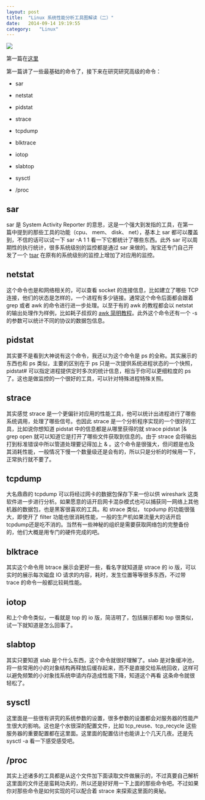 ```yaml
---
layout:	post
title:	"Linux 系统性能分析工具图解读（二）"
date:	2014-09-14 19:19:55
category:	"Linux"
---
```


 ![](http://oilbeater.qiniudn.com/linux_observability_tools.png)

第一篇在[这里](http://oilbeater.com/linux/2014/09/28/linux-performance-tools.html)

第一篇讲了一些最基础的命令了，接下来在研究研究高级的命令：

- sar

- netstat

- pidstat

- strace

- tcpdump

- blktrace

- iotop

- slabtop

- sysctl

- /proc

## sar ##

sar 是 System Activity Reporter 的意思，这是一个强大到发指的工具，在第一篇中提到的那些工具的功能（cpu、 mem、 disk、 net），基本上 sar 都可以覆盖到，不信的话可以试一下 sar -A 1 1 看一下它都统计了哪些东西。此外 sar 可以周期性的执行统计，很多系统级别的监控都是通过 sar 来做的。淘宝还专门自己开发了一个 [tsar](https://github.com/alibaba/tsar) 在原有的系统级别的监控上增加了对应用的监控。

## netstat ##

这个命令也是和网络相关的，可以查看 socket 的连接信息，比如建立了哪些 TCP 连接，他们的状态是怎样的，一个进程有多少链接。通常这个命令后面都会跟着 grep 或者 awk 的命令进行进一步处理。以至于有的 awk 的教程都会以 netstat 的输出处理作为样例，比如耗子叔叔的 [awk 简明教程](http://coolshell.cn/articles/9070.html)。此外这个命令还有一个 -s 的参数可以统计不同的协议的数据包信息。

## pidstat ##

其实要不是看到大神说有这个命令，我还以为这个命令是 ps 的全称。其实展示的东西也和 ps 类似，主要的区别在于 ps 只是一次提供系统进程状态的一个快照，pidstat# 可以指定进程提供定时多次的统计信息，相当于你可以更细粒度的 ps 了。这也是做监控的一个很好的工具，可以针对特殊进程特殊关照。

## strace ##

其实感觉 strace 是一个更偏针对应用的性能工具，他可以统计出进程进行了哪些系统调用，处理了哪些信号。也因此 strace 是一个分析程序实现的一个很好的工具，比如说你想知道 pidstat 中的信息都是从哪里获得的就 strace pidstat |& grep open 就可以知道它是打开了哪些文件获取到信息的。由于 strace 会将输出打到标准错误中所以管道处理要记得加上 & 。这个命令是很强大，但问题是也及其消耗性能，一般情况下慢一个数量级还是会有的，所以只是分析的时候用一下，正常执行就不要了。

## tcpdump ##

大名鼎鼎的 tcpdump 可以将经过网卡的数据包保存下来一份以供 wireshark 这类软件进一步进行分析。如果愿意的话开启网卡混杂模式也可以捕获同一网络上其他机器的数据包，也是黑客很喜欢的工具。和 strace 类似， tcpdump 的功能很强大，即使开了 filter 功能也很消耗性能，一般的生产机如果流量大的话开启 tcpdump还是吃不消的。当然有一些神秘的组织是需要获取网络包的完整备份的，他们大概是用专门的硬件完成的吧。

## blktrace ##

其实这个命令用 btrace 展示会更好一些，看名字就知道是 strace 的 io 版，可以实时的展示每次磁盘 IO 请求的内容，耗时，发生位置等等很多东西，不过带 trace 的命令一般都比较耗性能。

## iotop ##

和上个命令类似，一看就是 top 的 io 版，简洁明了，包括展示都和 top 很类似，试一下就知道是怎么回事了。

## slabtop ##

其实只要知道 slab 是个什么东西，这个命令就很好理解了。slab 是对象缓冲池，将一些常用的小的对象结构再释放后缓存起来，而不是直接交给系统回收，这样可以避免频繁的小对象找系统申请内存造成性能下降，知道这个再看 这条命令就很轻松了。

## sysctl ##

这里面是一些很有讲究的系统参数的设置，很多参数的设置都会对服务器的性能产生很大的影响。这也是个水很深的配置文件，比如 tcp_reuse、tcp_recycle 这些服务器的重要配置都在这里面。这里面的配置估计也能讲上个几天几夜。还是先 sysctl -a 看一下感受感受吧。

## /proc ##

其实上述诸多的工具都是从这个文件加下面读取文件做展示的，不过真要自己解析这里面的文件还是蛮耗功夫的，所以还是好好用一下上面的那些命令吧。不过如果你对那些命令是如何实现的可以配合着 strace 来探索这里面的奥秘。

